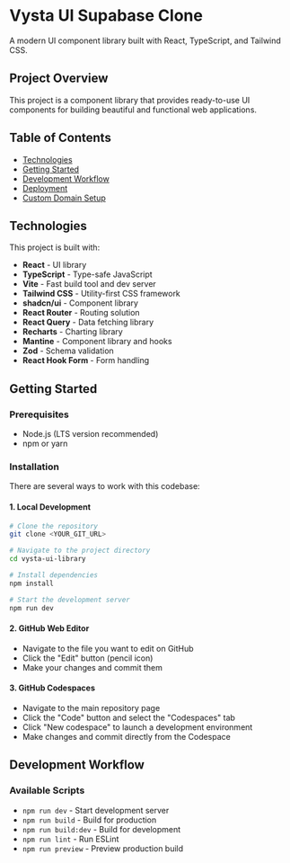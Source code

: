 # Vysta UI Supabase Clone

A modern UI component library built with React, TypeScript, and Tailwind CSS.

## Project Overview

This project is a component library that provides ready-to-use UI components for building beautiful and functional web applications.

## Table of Contents

- [Technologies](#technologies)
- [Getting Started](#getting-started)
- [Development Workflow](#development-workflow)
- [Deployment](#deployment)
- [Custom Domain Setup](#custom-domain-setup)

## Technologies

This project is built with:

- **React** - UI library
- **TypeScript** - Type-safe JavaScript
- **Vite** - Fast build tool and dev server
- **Tailwind CSS** - Utility-first CSS framework
- **shadcn/ui** - Component library
- **React Router** - Routing solution
- **React Query** - Data fetching library
- **Recharts** - Charting library
- **Mantine** - Component library and hooks
- **Zod** - Schema validation
- **React Hook Form** - Form handling

## Getting Started

### Prerequisites

- Node.js (LTS version recommended)
- npm or yarn

### Installation

There are several ways to work with this codebase:

#### 1. Local Development

```bash
# Clone the repository
git clone <YOUR_GIT_URL>

# Navigate to the project directory
cd vysta-ui-library

# Install dependencies
npm install

# Start the development server
npm run dev
```

#### 2. GitHub Web Editor

- Navigate to the file you want to edit on GitHub
- Click the "Edit" button (pencil icon)
- Make your changes and commit them

#### 3. GitHub Codespaces

- Navigate to the main repository page
- Click the "Code" button and select the "Codespaces" tab
- Click "New codespace" to launch a development environment
- Make changes and commit directly from the Codespace

## Development Workflow

### Available Scripts

- `npm run dev` - Start development server
- `npm run build` - Build for production
- `npm run build:dev` - Build for development
- `npm run lint` - Run ESLint
- `npm run preview` - Preview production build
